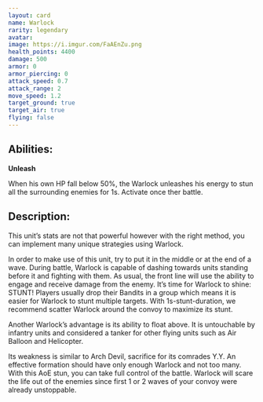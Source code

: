 ```yaml
---
layout: card
name: Warlock
rarity: legendary
avatar:
image: https://i.imgur.com/FaAEnZu.png
health_points: 4400
damage: 500
armor: 0
armor_piercing: 0
attack_speed: 0.7
attack_range: 2
move_speed: 1.2
target_ground: true
target_air: true
flying: false
---
```


## Abilities:

**Unleash**

When his own HP fall below 50%, the Warlock unleashes his energy to stun all the surrounding enemies for 1s. Activate once ther battle.

## Description:

This unit’s stats are not that powerful however with the right method, you can implement many unique strategies using Warlock.

In order to make use of this unit, try to put it in the middle or at the end of a wave. During battle, Warlock is capable of dashing towards units standing before it and fighting with them. As usual, the front line will use the ability to engage and receive damage from the enemy. It’s time for Warlock to shine: STUNT! Players usually drop their Bandits in a group which means it is easier for Warlock to stunt multiple targets. With 1s-stunt-duration, we recommend scatter Warlock around the convoy to maximize its stunt.

Another Warlock’s advantage is its ability to float above. It is untouchable by infantry units and considered a tanker for other flying units such as Air Balloon and Helicopter.

Its weakness is similar to Arch Devil, sacrifice for its comrades Y.Y. An effective formation should have only enough Warlock and not too many. With this AoE stun, you can take full control of the battle. Warlock will scare the life out of the enemies since first 1 or 2 waves of your convoy were already unstoppable.
